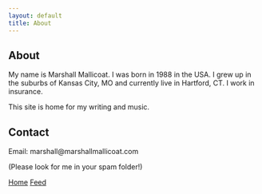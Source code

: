 ```yaml
---
layout: default
title: About
---
```

<article>
  <h1>About</h1>
  <p>My name is Marshall Mallicoat. I was born in 1988 in the USA. I grew up in the suburbs of Kansas City, MO and currently live in Hartford, CT. I work in insurance.</p>
  <p>This site is home for my writing and music.</p>

  <h1>Contact</h1>
  <p>Email: marshall@marshallmallicoat.com</p>
  <p>(Please look for me in your spam folder!)</p>
</article>

<footer>
  <p class="nav">
    <span class="left">
      <a href="/index.html">Home</a>
    </span>
    <span class="right">
      <a href="/feed.xml">Feed</a>
    </span>
  </p>
</footer>
